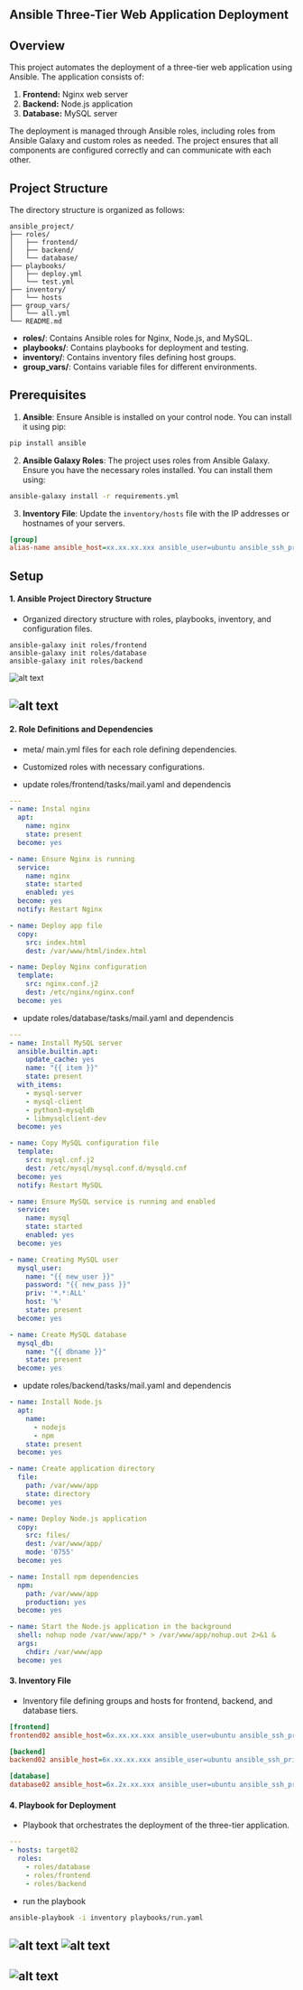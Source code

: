 ## Ansible Three-Tier Web Application Deployment

## Overview

This project automates the deployment of a three-tier web application using Ansible. The application consists of:

1. **Frontend:** Nginx web server
2. **Backend:** Node.js application
3. **Database:** MySQL server

The deployment is managed through Ansible roles, including roles from Ansible Galaxy and custom roles as needed. The project ensures that all components are configured correctly and can communicate with each other.

## Project Structure

The directory structure is organized as follows:

```
ansible_project/
├── roles/
│   ├── frontend/
│   ├── backend/
│   └── database/
├── playbooks/
│   ├── deploy.yml
│   └── test.yml
├── inventory/
│   └── hosts
├── group_vars/
│   └── all.yml
└── README.md
```

- **roles/**: Contains Ansible roles for Nginx, Node.js, and MySQL.
- **playbooks/**: Contains playbooks for deployment and testing.
- **inventory/**: Contains inventory files defining host groups.
- **group_vars/**: Contains variable files for different environments.

## Prerequisites

1. **Ansible**: Ensure Ansible is installed on your control node. You can install it using pip:

```bash
pip install ansible
```

2. **Ansible Galaxy Roles**: The project uses roles from Ansible Galaxy. Ensure you have the necessary roles installed. You can install them using:

```bash
ansible-galaxy install -r requirements.yml
```

3. **Inventory File**: Update the `inventory/hosts` file with the IP addresses or hostnames of your servers.

```ini
[group]
alias-name ansible_host=xx.xx.xx.xxx ansible_user=ubuntu ansible_ssh_private_key_file=/path/to/key
```

## Setup

#### 1. Ansible Project Directory Structure
+ Organized directory structure with roles, playbooks, inventory, and configuration files.
```
ansible-galaxy init roles/frontend
ansible-galaxy init roles/database
ansible-galaxy init roles/backend
```
![alt text](<images/Screenshot from 2024-08-05 17-24-36.png>)

![alt text](<images/Screenshot from 2024-08-06 16-57-16.png>)
---


#### 2. Role Definitions and Dependencies
+ meta/ main.yml files for each role defining dependencies.
+ Customized roles with necessary configurations.

+ update roles/frontend/tasks/mail.yaml and dependencis
```yaml
---
- name: Instal nginx
  apt: 
    name: nginx
    state: present
  become: yes

- name: Ensure Nginx is running
  service:
    name: nginx
    state: started
    enabled: yes
  become: yes
  notify: Restart Nginx

- name: Deploy app file
  copy:
    src: index.html
    dest: /var/www/html/index.html

- name: Deploy Nginx configuration
  template:
    src: nginx.conf.j2
    dest: /etc/nginx/nginx.conf
  become: yes
```

+ update roles/database/tasks/mail.yaml and dependencis
```yaml
---
- name: Install MySQL server
  ansible.builtin.apt:
    update_cache: yes
    name: "{{ item }}"
    state: present
  with_items:
    - mysql-server
    - mysql-client 
    - python3-mysqldb 
    - libmysqlclient-dev
  become: yes

- name: Copy MySQL configuration file
  template:
    src: mysql.cnf.j2
    dest: /etc/mysql/mysql.conf.d/mysqld.cnf
  become: yes
  notify: Restart MySQL

- name: Ensure MySQL service is running and enabled
  service:
    name: mysql
    state: started
    enabled: yes
  become: yes

- name: Creating MySQL user
  mysql_user:
    name: "{{ new_user }}"
    password: "{{ new_pass }}"
    priv: '*.*:ALL'
    host: '%'
    state: present
  become: yes

- name: Create MySQL database
  mysql_db:
    name: "{{ dbname }}"
    state: present
  become: yes
```

+ update roles/backend/tasks/mail.yaml and dependencis
```yaml
- name: Install Node.js
  apt:
    name: 
      - nodejs
      - npm
    state: present
  become: yes

- name: Create application directory
  file:
    path: /var/www/app
    state: directory
  become: yes

- name: Deploy Node.js application
  copy:
    src: files/
    dest: /var/www/app/
    mode: '0755'
  become: yes

- name: Install npm dependencies
  npm:
    path: /var/www/app
    production: yes
  become: yes

- name: Start the Node.js application in the background
  shell: nohup node /var/www/app/* > /var/www/app/nohup.out 2>&1 &
  args:
    chdir: /var/www/app
  become: yes
```


#### 3. Inventory File
+ Inventory file defining groups and hosts for frontend, backend, and database tiers.

```ini
[frontend]
frontend02 ansible_host=6x.xx.xx.xxx ansible_user=ubuntu ansible_ssh_private_key_file=/home/Downloads/ansible-worker.pem

[backend]
backend02 ansible_host=6x.xx.xx.xxx ansible_user=ubuntu ansible_ssh_private_key_file=/home/Downloads/ansible-worker.pem

[database]
database02 ansible_host=6x.2x.xx.xxx ansible_user=ubuntu ansible_ssh_private_key_file=/home/Downloads/ansible-worker.pem
```


#### 4. Playbook for Deployment
+ Playbook that orchestrates the deployment of the three-tier application.
```yaml
---
- hosts: target02
  roles:
    - roles/database
    - roles/frontend
    - roles/backend
```

+ run the playbook
```bash
ansible-playbook -i inventory playbooks/run.yaml
```

![alt text](<images/Screenshot from 2024-08-06 11-18-32.png>)
![alt text](<images/Screenshot from 2024-08-06 16-52-32.png>)
---

![alt text](<images/Screenshot from 2024-08-06 17-38-39.png>)
---